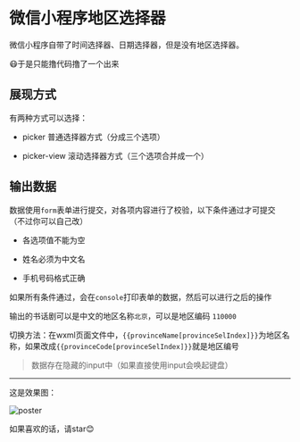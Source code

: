 # 微信小程序地区选择器

微信小程序自带了时间选择器、日期选择器，但是没有地区选择器。

:mask:于是只能撸代码撸了一个出来

## 展现方式

有两种方式可以选择：

- picker 普通选择器方式（分成三个选项）

- picker-view 滚动选择器方式（三个选项合并成一个）

## 输出数据

数据使用` form `表单进行提交，对各项内容进行了校验，以下条件通过才可提交（不过你可以自己改）

- 各选项值不能为空

- 姓名必须为中文名

- 手机号码格式正确

如果所有条件通过，会在` console `打印表单的数据，然后可以进行之后的操作

输出的书话剧可以是中文的地区名称` 北京 `，可以是地区编码 ` 110000 `

切换方法：在wxml页面文件中，` {{provinceName[provinceSelIndex]}} `为地区名称，如果改成` {{provinceCode[provinceSelIndex]}} `就是地区编号

> 数据存在隐藏的input中（如果直接使用input会唤起键盘）



---

这是效果图：

![poster](https://static.sesine.com/wechat-weapp-distpicker/poster.jpg)

如果喜欢的话，请star:blush:

